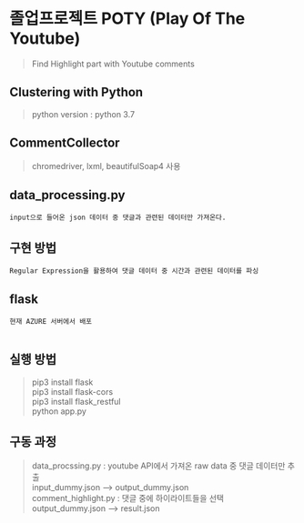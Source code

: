 # 졸업프로젝트 POTY (Play Of The Youtube)

> Find Highlight part with Youtube comments

## Clustering with Python

> python version : python 3.7

## CommentCollector

> chromedriver, lxml, beautifulSoap4 사용

## data_processing.py

```
input으로 들어온 json 데이터 중 댓글과 관련된 데이터만 가져온다.
```

## 구현 방법

```
Regular Expression을 활용하여 댓글 데이터 중 시간과 관련된 데이터를 파싱 

```

## flask

```
현재 AZURE 서버에서 배포
 
```

## 실행 방법

> pip3 install flask <br>
> pip3 install flask-cors <br>
> pip3 install flask_restful <br>
> python app.py

## 구동 과정 

> data_procssing.py : youtube API에서 가져온 raw data 중 댓글 데이터만 추출<br>
> input_dummy.json --> output_dummy.json <br>
> comment_highlight.py : 댓글 중에 하이라이트들을 선택 <br> 
> output_dummy.json --> result.json <br>
